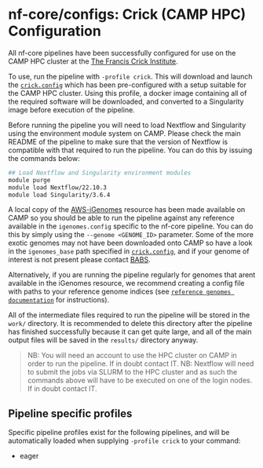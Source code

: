 # nf-core/configs: Crick (CAMP HPC) Configuration

All nf-core pipelines have been successfully configured for use on the CAMP HPC cluster at the [The Francis Crick Institute](https://www.crick.ac.uk/).

To use, run the pipeline with `-profile crick`. This will download and launch the [`crick.config`](../conf/crick.config) which has been pre-configured with a setup suitable for the CAMP HPC cluster. Using this profile, a docker image containing all of the required software will be downloaded, and converted to a Singularity image before execution of the pipeline.

Before running the pipeline you will need to load Nextflow and Singularity using the environment module system on CAMP. Please check the main README of the pipeline to make sure that the version of Nextflow is compatible with that required to run the pipeline. You can do this by issuing the commands below:

```bash
## Load Nextflow and Singularity environment modules
module purge
module load Nextflow/22.10.3
module load Singularity/3.6.4
```

A local copy of the [AWS-iGenomes](https://github.com/ewels/AWS-iGenomes) resource has been made available on CAMP so you should be able to run the pipeline against any reference available in the `igenomes.config` specific to the nf-core pipeline. You can do this by simply using the `--genome <GENOME_ID>` parameter. Some of the more exotic genomes may not have been downloaded onto CAMP so have a look in the `igenomes_base` path specified in [`crick.config`](../conf/crick.config), and if your genome of interest is not present please contact [BABS](mailto:bioinformatics@crick.ac.uk).

Alternatively, if you are running the pipeline regularly for genomes that arent available in the iGenomes resource, we recommend creating a config file with paths to your reference genome indices (see [`reference genomes documentation`](https://nf-co.re/usage/reference_genomes) for instructions).

All of the intermediate files required to run the pipeline will be stored in the `work/` directory. It is recommended to delete this directory after the pipeline has finished successfully because it can get quite large, and all of the main output files will be saved in the `results/` directory anyway.

> NB: You will need an account to use the HPC cluster on CAMP in order to run the pipeline. If in doubt contact IT.
> NB: Nextflow will need to submit the jobs via SLURM to the HPC cluster and as such the commands above will have to be executed on one of the login nodes. If in doubt contact IT.

## Pipeline specific profiles

Specific pipeline profiles exist for the following pipelines, and will be automatically loaded when supplying `-profile crick` to your command:

- eager
